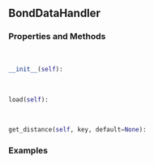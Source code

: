 ## <a id="McUtils.Data.BondData.BondDataHandler">BondDataHandler</a>


### Properties and Methods
<a id="McUtils.Data.BondData.BondDataHandler.__init__">&nbsp;</a>
```python
__init__(self): 
```

<a id="McUtils.Data.BondData.BondDataHandler.load">&nbsp;</a>
```python
load(self): 
```

<a id="McUtils.Data.BondData.BondDataHandler.get_distance">&nbsp;</a>
```python
get_distance(self, key, default=None): 
```

### Examples
